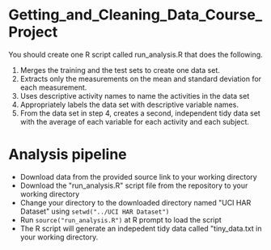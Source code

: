 # Getting_and_Cleaning_Data_Course_Project

You should create one R script called run_analysis.R that does the following.

1. Merges the training and the test sets to create one data set.
2. Extracts only the measurements on the mean and standard deviation for each measurement.
3. Uses descriptive activity names to name the activities in the data set
4. Appropriately labels the data set with descriptive variable names.
5. From the data set in step 4, creates a second, independent tidy data set with the average of each variable for each activity and each subject.

# Analysis pipeline

* Download data from the provided source link to your working directory 
* Download the "run_analysis.R" script file from the repository to your working directory
* Change your directory to the downloaded directory named "UCI HAR Dataset" using `setwd("../UCI HAR Dataset")`
* Run `source("run_analysis.R")` at R prompt to load the script 
* The R script will generate an indepedent tidy data called "tiny_data.txt in your working directory.



